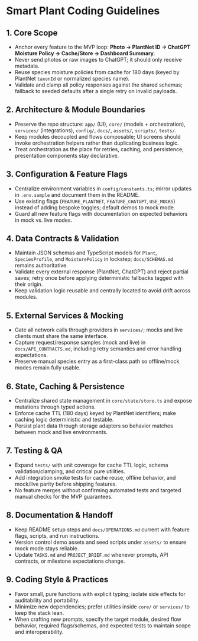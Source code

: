 # Smart Plant Coding Guidelines

## 1. Core Scope
- Anchor every feature to the MVP loop: **Photo → PlantNet ID → ChatGPT Moisture Policy → Cache/Store → Dashboard Summary**.
- Never send photos or raw images to ChatGPT; it should only receive metadata.
- Reuse species moisture policies from cache for 180 days (keyed by PlantNet `taxonId` or normalized species name).
- Validate and clamp all policy responses against the shared schemas; fallback to seeded defaults after a single retry on invalid payloads.

## 2. Architecture & Module Boundaries
- Preserve the repo structure: `app/` (UI), `core/` (models + orchestration), `services/` (integrations), `config/`, `docs/`, `assets/`, `scripts/`, `tests/`.
- Keep modules decoupled and flows composable; UI screens should invoke orchestration helpers rather than duplicating business logic.
- Treat orchestration as the place for retries, caching, and persistence; presentation components stay declarative.

## 3. Configuration & Feature Flags
- Centralize environment variables in `config/constants.ts`; mirror updates in `.env.sample` and document them in the README.
- Use existing flags (`FEATURE_PLANTNET`, `FEATURE_CHATGPT`, `USE_MOCKS`) instead of adding bespoke toggles; default demos to mock mode.
- Guard all new feature flags with documentation on expected behaviors in mock vs. live modes.

## 4. Data Contracts & Validation
- Maintain JSON schemas and TypeScript models for `Plant`, `SpeciesProfile`, and `MoisturePolicy` in lockstep; `docs/SCHEMAS.md` remains authoritative.
- Validate every external response (PlantNet, ChatGPT) and reject partial saves; retry once before applying deterministic fallbacks tagged with their origin.
- Keep validation logic reusable and centrally located to avoid drift across modules.

## 5. External Services & Mocking
- Gate all network calls through providers in `services/`; mocks and live clients must share the same interface.
- Capture request/response samples (mock and live) in `docs/API_CONTRACTS.md`, including retry semantics and error handling expectations.
- Preserve manual species entry as a first-class path so offline/mock modes remain fully usable.

## 6. State, Caching & Persistence
- Centralize shared state management in `core/state/store.ts` and expose mutations through typed actions.
- Enforce cache TTL (180 days) keyed by PlantNet identifiers; make caching logic deterministic and testable.
- Persist plant data through storage adapters so behavior matches between mock and live environments.

## 7. Testing & QA
- Expand `tests/` with unit coverage for cache TTL logic, schema validation/clamping, and critical pure utilities.
- Add integration smoke tests for cache reuse, offline behavior, and mock/live parity before shipping features.
- No feature merges without confirming automated tests and targeted manual checks for the MVP guarantees.

## 8. Documentation & Handoff
- Keep README setup steps and `docs/OPERATIONS.md` current with feature flags, scripts, and run instructions.
- Version control demo assets and seed scripts under `assets/` to ensure mock mode stays reliable.
- Update `TASKS.md` and `PROJECT_BRIEF.md` whenever prompts, API contracts, or milestone expectations change.

## 9. Coding Style & Practices
- Favor small, pure functions with explicit typing; isolate side effects for auditability and portability.
- Minimize new dependencies; prefer utilities inside `core/` or `services/` to keep the stack lean.
- When crafting new prompts, specify the target module, desired flow behavior, required flags/schemas, and expected tests to maintain scope and interoperability.
